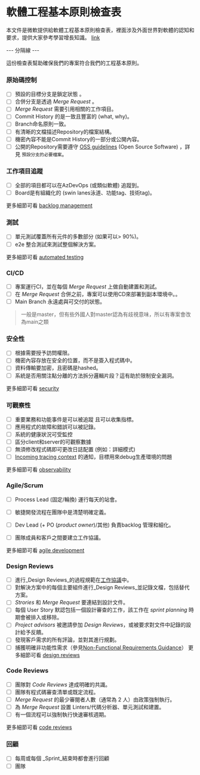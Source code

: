# 軟體工程基本原則檢查表 

本文件是微軟提供給軟體工程基本原則檢查表，裡面涉及外面世界對軟體的認知和要求，提供大家參考學習增長知識。 [link](https://microsoft.github.io/code-with-engineering-playbook/ENG-FUNDAMENTALS-CHECKLIST/)

--- 分隔線 ---

這份檢查表幫助確保我們的專案符合我們的工程基本原則。

### 原始碼控制
- [ ] 預設的目標分支是鎖定狀態 。
- [ ] 合併分支是透過 _Merge Request_ 。
- [ ]  _Merge Request_ 需要引用相關的工作項目。
- [ ] Commit History 的是一致且豐富的 (what, why)。
- [ ] Branch命名原則一致。
- [ ] 有清晰的文檔描述Repository的檔案結構。
- [ ] 機密內容不能是Commit History的一部分或公開內容。
- [ ] 公開的Repository需要遵守 [OSS guidelines](https://microsoft.github.io/code-with-engineering-playbook/source-control/#creating-a-new-repository) (Open Source Software) ，詳見 `預設分支的必要檔案`。

### 工作項目追蹤
- [ ] 全部的項目都可以在AzDevOps (或類似軟體) 追蹤到。
- [ ] Board是有組織化的 (swin lanes泳道、功能tag、技術tag)。

更多細節可看  [backlog management](https://microsoft.github.io/code-with-engineering-playbook/agile-development/backlog-management/)

### 測試
- [ ] 單元測試覆蓋所有元件的多數部分 (如果可以> 90%)。
- [ ] e2e 整合測試來測試整個解決方案。

更多細節可看  [automated testing](https://microsoft.github.io/code-with-engineering-playbook/automated-testing/)

### CI/CD
- [ ] 專案運行CI，並在每個 _Merge Request_ 上做自動建置和測試。
- [ ] 在 _Merge Request_ 合併之前，專案可以使用CD來部署到副本環境中。。
- [ ] Main Branch 永遠處與可交付的狀態。
> 一般是master，但有些外國人對master認為有歧視意味，所以有專案會改為main之類

### 安全性
- [ ] 根據需要授予訪問權限。
- [ ] 機密內容存放在安全的位置，而不是簽入程式碼中。
- [ ] 資料傳輸要加密，且密碼是hashed。
- [ ] 系統是否用關注點分離的方法拆分邏輯片段？這有助於限制安全漏洞。

更多細節可看  [security](https://microsoft.github.io/code-with-engineering-playbook/security/)

### 可觀察性
- [ ] 重要業務和功能事件是可以被追蹤 且可以收集指標。
- [ ] 應用程式的故障和錯誤可以被記錄。
- [ ] 系統的健康狀況可受監控
- [ ] 區分client和server的可觀察數據
- [ ] 無須修改程式碼即可更改日誌配置 (例如：詳細模式)
- [ ] [Incoming tracing context](https://microsoft.github.io/code-with-engineering-playbook/observability/correlation-id/) 的通知，目標用來debug生產環境的問題

更多細節可看  [observability](https://microsoft.github.io/code-with-engineering-playbook/observability/)

### Agile/Scrum
- [ ] Process Lead (固定/輪換) 運行每天的站會。
- [ ] 敏捷開發流程在團隊中是清楚明確定義。
- [ ] Dev Lead (+ PO (_product owner_)/其他) 負責backlog 管理和細化。
- [ ] 團隊成員和客戶之間要建立工作協議。


更多細節可看  [agile development](https://microsoft.github.io/code-with-engineering-playbook/agile-development/)

### Design Reviews
- [ ] 進行_Design Reviews_的過程規範在[工作協議](https://microsoft.github.io/code-with-engineering-playbook/agile-development/team-agreements/working-agreements/)中。
- [ ] 對解決方案中的每個主要組件進行_Design Reviews_並記錄文檔，包括替代方案。
- [ ] _Strories_ 和 _Merge Request_ 要連結到設計文件。
- [ ] 每個 User Story 默認包括一個設計審查的工作，該工作在 _sprint planning_ 時期會被排入或移除。
- [ ] _Project advisors_ 被邀請參加 _Design Reviews_，或被要求對文件中記錄的設計給予反饋。
- [ ] 發現客戶需求的所有評論，並對其進行規劃。
- [ ]  捕獲明確非功能性需求（參見[Non-Functional Requirements Guidance](https://microsoft.github.io/code-with-engineering-playbook/design/design-patterns/non-functional-requirements-capture-guide/)）
更多細節可看  [design reviews](https://microsoft.github.io/code-with-engineering-playbook/design/design-reviews/)

### Code Reviews
- [ ] 團隊對 _Code Reviews_ 達成明確的共識。
- [ ] 團隊有程式碼審查清單或既定流程。
- [ ] _Merge Request_ 的最少審閱者人數（通常為 2 人）由政策強制執行。
- [ ] 為 _Merge Request_ 設置 Linters/代碼分析器、單元測試和建置。
- [ ] 有一個流程可以強制執行快速審核週期。

更多細節可看  [code reviews](https://microsoft.github.io/code-with-engineering-playbook/code-reviews/)

### 回顧
- [ ] 每周或每個 _Sprint_結束時都會進行回顧
- [ ] 團隊
<!--stackedit_data:
eyJoaXN0b3J5IjpbMTgyMTA3NjU3NSwtMTAyMTI2NjM2MSwtMT
M0MzA3MjE0OSwxNTA1MjExODk5LC0xMjA4MTk2MDg5XX0=
-->